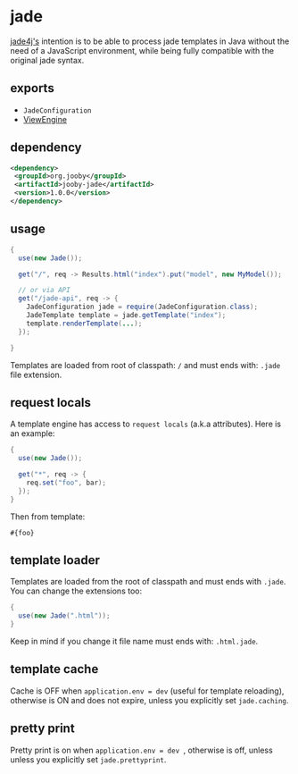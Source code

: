 # jade

<a href="https://github.com/neuland/jade4j">jade4j's</a> intention is to be able to process jade templates in Java without the need of a JavaScript environment, while being fully compatible with the original jade syntax.

## exports

* ```JadeConfiguration```
* [ViewEngine](/apidocs/org/jooby/View.Engine.html)

## dependency

```xml
<dependency>
 <groupId>org.jooby</groupId>
 <artifactId>jooby-jade</artifactId>
 <version>1.0.0</version>
</dependency>
```

## usage

```java
{
  use(new Jade());

  get("/", req -> Results.html("index").put("model", new MyModel());

  // or via API
  get("/jade-api", req -> {
    JadeConfiguration jade = require(JadeConfiguration.class);
    JadeTemplate template = jade.getTemplate("index");
    template.renderTemplate(...);
  });

}
```

Templates are loaded from root of classpath: ```/``` and must ends with: ```.jade``` file extension.

## request locals

A template engine has access to ```request locals``` (a.k.a attributes). Here is an example:

```java
{
  use(new Jade());

  get("*", req -> {
    req.set("foo", bar);
  });
}
```


Then from template:

```
#{foo}
```

## template loader

Templates are loaded from the root of classpath and must ends with ```.jade```. You can change the extensions too:

```java
{
  use(new Jade(".html"));
}
```

Keep in mind if you change it file name must ends with: ```.html.jade```.

## template cache

Cache is OFF when ```application.env = dev``` (useful for template reloading), otherwise is ON and does not expire, unless you explicitly set ```jade.caching```.

## pretty print

Pretty print is on when ```application.env = dev ```, otherwise is off, unless unless you explicitly set ```jade.prettyprint```.
